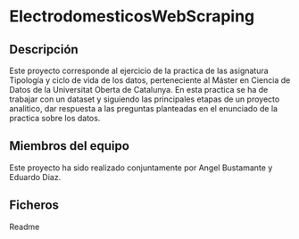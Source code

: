 # ElectrodomesticosWebScraping


## Descripción

Este proyecto corresponde al ejercicio de la practica de las asignatura Tipología y ciclo de vida de los datos, perteneciente al Máster en Ciencia de Datos de la Universitat Oberta de Catalunya. En esta practica se ha de trabajar con un dataset y siguiendo las principales etapas de un proyecto analitico, dar respuesta a las preguntas planteadas en el enunciado de la practica sobre los datos.


## Miembros del equipo

Este proyecto ha sido realizado conjuntamente por Angel Bustamante y Eduardo Diaz.


## Ficheros

Readme